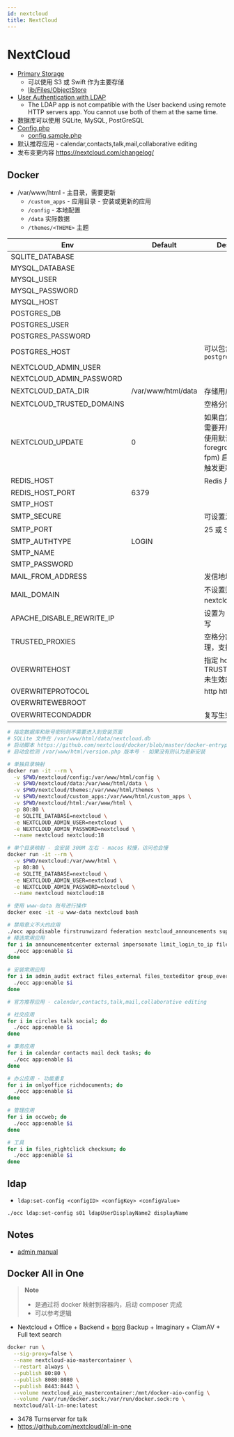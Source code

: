 ```yaml
---
id: nextcloud
title: NextCloud
---
```


# NextCloud

- [Primary Storage](https://docs.nextcloud.com/server/11/admin_manual/configuration_files/primary_storage.html)
  - 可以使用 S3 或 Swift 作为主要存储
  - [lib/Files/ObjectStore](https://github.com/nextcloud/server/tree/master/lib/private/Files/ObjectStore)
- [User Authentication with LDAP](https://docs.nextcloud.com/server/11/admin_manual/configuration_user/user_auth_ldap.html)
  - The LDAP app is not compatible with the User backend using remote HTTP servers app. You cannot use both of them at the same time.
- 数据库可以使用 SQLite, MySQL, PostGreSQL
- [Config.php](https://docs.nextcloud.com/server/12/admin_manual/configuration_server/config_sample_php_parameters.html)
  - [config.sample.php](https://github.com/nextcloud/server/blob/master/config/config.sample.php)
- 默认推荐应用 - calendar,contacts,talk,mail,collaborative editing
- 发布变更内容 https://nextcloud.com/changelog/

## Docker

- /var/www/html - 主目录，需要更新
  - `/custom_apps` - 应用目录 - 安装或更新的应用
  - `/config` - 本地配置
  - `/data` 实际数据
  - `/themes/<THEME>` 主题

| Env                       | Default            | Description                                                                                    |
| ------------------------- | ------------------ | ---------------------------------------------------------------------------------------------- |
| SQLITE_DATABASE           |
| MYSQL_DATABASE            |
| MYSQL_USER                |
| MYSQL_PASSWORD            |
| MYSQL_HOST                |
| POSTGRES_DB               |
| POSTGRES_USER             |
| POSTGRES_PASSWORD         |
| POSTGRES_HOST             |                    | 可以包含端口，例如 `postgres:5432`                                                             |
| NEXTCLOUD_ADMIN_USER      |
| NEXTCLOUD_ADMIN_PASSWORD  |
| NEXTCLOUD_DATA_DIR        | /var/www/html/data | 存储用户数据的目录                                                                             |
| NEXTCLOUD_TRUSTED_DOMAINS |                    | 空格分割可信域名                                                                               |
| NEXTCLOUD_UPDATE          | 0                  | 如果自定义命令启动需要开启才会更新，使用默认 (apache-foreground, php-fpm) 启动的时候会触发更新 |
| REDIS_HOST                |                    | Redis 用于文件锁                                                                               |
| REDIS_HOST_PORT           | 6379               |
| SMTP_HOST                 |
| SMTP_SECURE               |                    | 可设置为 ssl                                                                                   |
| SMTP_PORT                 |                    | 25 或 SSL 456                                                                                  |
| SMTP_AUTHTYPE             | LOGIN              |
| SMTP_NAME                 |                    |
| SMTP_PASSWORD             |                    |
| MAIL_FROM_ADDRESS         |                    | 发信地址                                                                                       |
| MAIL_DOMAIN               |                    | 不设置则为 nextcloud 的域名                                                                    |
| APACHE_DISABLE_REWRITE_IP |                    | 设置为 1 禁用 IP 重写                                                                          |
| TRUSTED_PROXIES           |                    | 空格分割的可信代理，支持 CIDR                                                                  |
| OVERWRITEHOST             |                    | 指定 host，用于 TRUSTED_PROXIES 未生效的时候                                                   |
| OVERWRITEPROTOCOL         |                    | http https                                                                                     |
| OVERWRITEWEBROOT          |                    |
| OVERWRITECONDADDR         |                    | 复写生效的来源地址                                                                             |

```bash
# 指定数据库和账号密码则不需要进入到安装页面
# SQLite 文件在 /var/www/html/data/nextcloud.db
# 启动脚本 https://github.com/nextcloud/docker/blob/master/docker-entrypoint.sh
# 启动会检测 /var/www/html/version.php 版本号 - 如果没有则认为是新安装

# 单独目录映射
docker run -it --rm \
  -v $PWD/nextcloud/config:/var/www/html/config \
  -v $PWD/nextcloud/data:/var/www/html/data \
  -v $PWD/nextcloud/themes:/var/www/html/themes \
  -v $PWD/nextcloud/custom_apps:/var/www/html/custom_apps \
  -v $PWD/nextcloud/html:/var/www/html \
  -p 80:80 \
  -e SQLITE_DATABASE=nextcloud \
  -e NEXTCLOUD_ADMIN_USER=nextcloud \
  -e NEXTCLOUD_ADMIN_PASSWORD=nextcloud \
  --name nextcloud nextcloud:18

# 单个目录映射 - 会安装 300M 左右 - macos 较慢，访问也会慢
docker run -it --rm \
  -v $PWD/nextcloud:/var/www/html \
  -p 80:80 \
  -e SQLITE_DATABASE=nextcloud \
  -e NEXTCLOUD_ADMIN_USER=nextcloud \
  -e NEXTCLOUD_ADMIN_PASSWORD=nextcloud \
  --name nextcloud nextcloud:18

# 使用 www-data 账号进行操作
docker exec -it -u www-data nextcloud bash

# 禁用意义不大的应用
./occ app:disable firstrunwizard federation nextcloud_announcements support survey_client updatenotification
# 精选常用应用
for i in announcementcenter external impersonate limit_login_to_ip files_automatedtagging files_accesscontrol groupfolders notes user_ldap user_saml; do
  ./occ app:enable $i
done

# 安装常用应用
for i in admin_audit extract files_external files_texteditor group_everyone metadata user_ldap user_saml; do
  ./occ app:enable $i
done

# 官方推荐应用 - calendar,contacts,talk,mail,collaborative editing

# 社交应用
for i in circles talk social; do
  ./occ app:enable $i
done

# 事务应用
for i in calendar contacts mail deck tasks; do
  ./occ app:enable $i
done

# 办公应用 - 功能重复
for i in onlyoffice richdocuments; do
  ./occ app:enable $i
done

# 管理应用
for i in occweb; do
  ./occ app:enable $i
done

# 工具
for i in files_rightclick checksum; do
  ./occ app:enable $i
done
```

## ldap

- `ldap:set-config <configID> <configKey> <configValue>`

```bash
./occ ldap:set-config s01 ldapUserDisplayName2 displayName
```

## Notes

- [admin manual](https://docs.nextcloud.com/server/latest/admin_manual/index.html)

## Docker All in One

> **Note**
>
> - 是通过将 docker 映射到容器内，启动 composer 完成
> - 可以参考逻辑

- Nextcloud + Office + Backend + [borg](https://github.com/borgbackup/borg) Backup + Imaginary + ClamAV + Full text search

```bash
docker run \
  --sig-proxy=false \
  --name nextcloud-aio-mastercontainer \
  --restart always \
  --publish 80:80 \
  --publish 8080:8080 \
  --publish 8443:8443 \
  --volume nextcloud_aio_mastercontainer:/mnt/docker-aio-config \
  --volume /var/run/docker.sock:/var/run/docker.sock:ro \
  nextcloud/all-in-one:latest
```

- 3478 Turnserver for talk
- https://github.com/nextcloud/all-in-one
